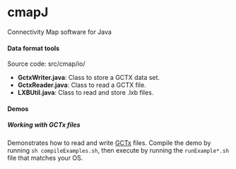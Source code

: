 # cmapJ
Connectivity Map software for Java

#### Data format tools 
Source code: src/cmap/io/

* **GctxWriter.java**: Class to store a GCTX data set.
* **GctxReader.java**: Class to read a GCTX file.
* **LXBUtil.java**: Class to read and store .lxb files.

#### Demos
##### Working with GCTx files 
Demonstrates how to read and write [GCTx](https://clue.io/connectopedia/gctx_format) files.
Compile the demo by running `sh compileExamples.sh`, then execute by running the `runExample*.sh` file that matches your OS. 
